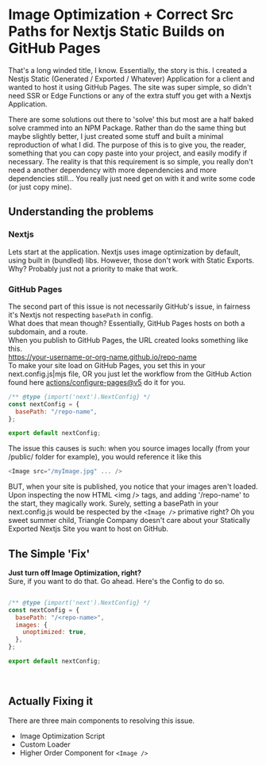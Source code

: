 # Image Optimization + Correct Src Paths for Nextjs Static Builds on GitHub Pages

That's a long winded title, I know. Essentially, the story is this.
I created a Nestjs Static (Generated / Exported / Whatever) Application for a client and wanted to host it using GitHub Pages.
The site was super simple, so didn't need SSR or Edge Functions or any of the extra stuff you get with a Nextjs Application.

There are some solutions out there to 'solve' this but most are a half baked solve crammed into an NPM Package.
Rather than do the same thing but maybe slightly better, I just created some stuff and built a minimal reproduction of what I did.
The purpose of this is to give you, the reader, something that you can copy paste into your project, and easily modify if necessary.
The reality is that this requirement is so simple, you really don't need a another dependency with more dependencies and more dependencies still... You really just need get on with it and write some code (or just copy mine).

## Understanding the problems

### Nextjs

Lets start at the application. Nextjs uses image optimization by default, using built in (bundled) libs. However, those don't work with Static Exports. Why? Probably just not a priority to make that work. <br/>

### GitHub Pages

The second part of this issue is not necessarily GitHub's issue, in fairness it's Nextjs not respecting `basePath` in config. <br/>
What does that mean though? Essentially, GitHub Pages hosts on both a subdomain, and a route. <br/>
When you publish to GitHub Pages, the URL created looks something like this.<br/>
https://your-username-or-org-name.github.io/repo-name
<br/>
To make your site load on GitHub Pages, you set this in your next.config.js|mjs file, OR you just let the workflow from the GitHub Action found here [actions/configure-pages@v5](https://github.com/actions/configure-pages) do it for you.

``` mjs
/** @type {import('next').NextConfig} */
const nextConfig = {
  basePath: "/repo-name",
};

export default nextConfig;
```

The issue this causes is such: when you source images locally (from your /public/ folder for example), you would reference it like this

```ts
<Image src="/myImage.jpg" ... />
```

BUT, when your site is published, you notice that your images aren't loaded. Upon inspecting the now HTML \<img /> tags, and adding '/repo-name' to the start, they magically work. Surely, setting a basePath in your next.config.js would be respected by the `<Image />` primative right?
Oh you sweet summer child, Triangle Company doesn't care about your Statically Exported Nextjs Site you want to host on GitHub.
<br/>

## The Simple 'Fix'

<b>Just turn off Image Optimization, right?</b><br/>
Sure, if you want to do that. Go ahead. Here's the Config to do so.

``` mjs

/** @type {import('next').NextConfig} */
const nextConfig = {
  basePath: "/<repo-name>",
  images: {
    unoptimized: true,
  },
};

export default nextConfig;
```
<br/>


## Actually Fixing it

There are three main components to resolving this issue. 

- Image Optimization Script
- Custom Loader
- Higher Order Component for `<Image />`

